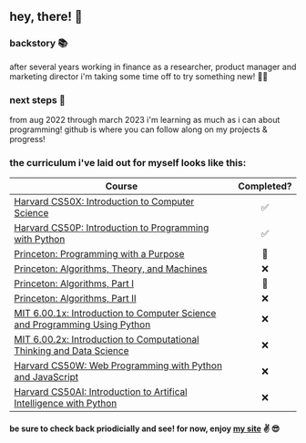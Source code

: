 ## hey, there! 👋

### backstory 📚
after several years working in finance as a researcher, product manager and marketing director i'm taking some time off to try something new! 🧑‍💻

### next steps 👣
from aug 2022 through march 2023 i'm learning as much as i can about programming! github is where you can follow along on my projects & progress!


### the curriculum i've laid out for myself looks like this:

| Course                                                              | Completed? |
| ------------------------------------------------------------------- | :---------:|
| [Harvard CS50X: Introduction to Computer Science](https://bit.ly/3TD8gFk) | ✅ |
| [Harvard CS50P: Introduction to Programming with Python](https://bit.ly/3VOYzpd) | ✅ |
| [Princeton: Programming with a Purpose](https://bit.ly/3GaaiJt) | 🔨 |
| [Princeton: Algorithms, Theory, and Machines](https://bit.ly/2ILpmz0) | ❌ |
| [Princeton: Algorithms, Part I](https://bit.ly/3MQBYoa) | 🔨 |
| [Princeton: Algorithms, Part II](https://bit.ly/3gr8AJ2) | ❌ |
| [MIT 6.00.1x: Introduction to Computer Science and Programming Using Python](https://bit.ly/3Uvqo4X) | ❌ |
| [MIT 6.00.2x: Introduction to Computational Thinking and Data Science ](https://bit.ly/3FVdeJQ) | ❌ |
| [Harvard CS50W: Web Programming with Python and JavaScript](https://bit.ly/2Nhjqxi) | ❌ |
| [Harvard CS50AI: Introduction to Artifical Intelligence with Python](https://bit.ly/3VRfJCw) | ❌ |

#### be sure to check back priodicially and see! for now, enjoy [my site](https://mikeygough.github.io/) :v: 😎
